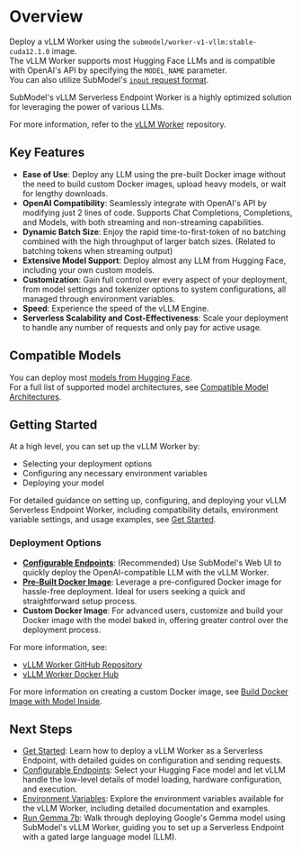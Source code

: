 # Overview

Deploy a vLLM Worker using the `submodel/worker-v1-vllm:stable-cuda12.1.0` image.  
The vLLM Worker supports most Hugging Face LLMs and is compatible with OpenAI's API by specifying the `MODEL_NAME` parameter.  
You can also utilize SubModel's [`input` request format](/serverless/endpoints/send-requests).

SubModel's vLLM Serverless Endpoint Worker is a highly optimized solution for leveraging the power of various LLMs.

For more information, refer to the [vLLM Worker](https://github.com/SubModel/worker-vllm) repository.

## Key Features

- **Ease of Use**: Deploy any LLM using the pre-built Docker image without the need to build custom Docker images, upload heavy models, or wait for lengthy downloads.
- **OpenAI Compatibility**: Seamlessly integrate with OpenAI's API by modifying just 2 lines of code. Supports Chat Completions, Completions, and Models, with both streaming and non-streaming capabilities.
- **Dynamic Batch Size**: Enjoy the rapid time-to-first-token of no batching combined with the high throughput of larger batch sizes. (Related to batching tokens when streaming output)
- **Extensive Model Support**: Deploy almost any LLM from Hugging Face, including your own custom models.
- **Customization**: Gain full control over every aspect of your deployment, from model settings and tokenizer options to system configurations, all managed through environment variables.
- **Speed**: Experience the speed of the vLLM Engine.
- **Serverless Scalability and Cost-Effectiveness**: Scale your deployment to handle any number of requests and only pay for active usage.

## Compatible Models

You can deploy most [models from Hugging Face](https://huggingface.co/models?other=LLM).  
For a full list of supported model architectures, see [Compatible Model Architectures](https://github.com/SubModel/worker-vllm/blob/main/README.md#compatible-model-architectures).

## Getting Started

At a high level, you can set up the vLLM Worker by:

- Selecting your deployment options
- Configuring any necessary environment variables
- Deploying your model

For detailed guidance on setting up, configuring, and deploying your vLLM Serverless Endpoint Worker, including compatibility details, environment variable settings, and usage examples, see [Get Started](/serverless/workers/vllm-endpoint/get-started).

### Deployment Options

- **[Configurable Endpoints](/serverless/workers/vllm-endpoint/get-started#deploy-using-the-web-ui)**: (Recommended) Use SubModel's Web UI to quickly deploy the OpenAI-compatible LLM with the vLLM Worker.
- **[Pre-Built Docker Image](/serverless/workers/vllm-endpoint/get-started#deploy-using-the-worker-image)**: Leverage a pre-configured Docker image for hassle-free deployment. Ideal for users seeking a quick and straightforward setup process.
- **Custom Docker Image**: For advanced users, customize and build your Docker image with the model baked in, offering greater control over the deployment process.

For more information, see:

- [vLLM Worker GitHub Repository](https://github.com/SubModel/worker-vllm)
- [vLLM Worker Docker Hub](https://hub.docker.com/r/submodel/worker-vllm/tags)

For more information on creating a custom Docker image, see [Build Docker Image with Model Inside](https://github.com/SubModel/worker-vllm/blob/main/README.md#option-2-build-docker-image-with-model-inside).

## Next Steps

- [Get Started](/serverless/workers/vllm-endpoint/get-started): Learn how to deploy a vLLM Worker as a Serverless Endpoint, with detailed guides on configuration and sending requests.
- [Configurable Endpoints](/serverless/workers/vllm-endpoint/configurable-endpoints): Select your Hugging Face model and let vLLM handle the low-level details of model loading, hardware configuration, and execution.
- [Environment Variables](/serverless/workers/vllm-endpoint/environment-variables): Explore the environment variables available for the vLLM Worker, including detailed documentation and examples.
- [Run Gemma 7b](/tutorials/serverless/gpu/run-gemma-7b): Walk through deploying Google's Gemma model using SubModel's vLLM Worker, guiding you to set up a Serverless Endpoint with a gated large language model (LLM).